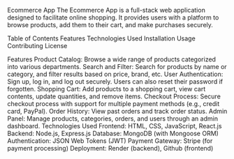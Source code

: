 Ecommerce App
The Ecommerce App is a full-stack web application designed to facilitate online shopping. It provides users with a platform to browse products, add them to their cart, and make purchases securely.

Table of Contents
Features
Technologies Used
Installation
Usage
Contributing
License


Features
Product Catalog: Browse a wide range of products categorized into various departments.
Search and Filter: Search for products by name or category, and filter results based on price, brand, etc.
User Authentication: Sign up, log in, and log out securely. Users can also reset their password if forgotten.
Shopping Cart: Add products to a shopping cart, view cart contents, update quantities, and remove items.
Checkout Process: Secure checkout process with support for multiple payment methods (e.g., credit card, PayPal).
Order History: View past orders and track order status.
Admin Panel: Manage products, categories, orders, and users through an admin dashboard.
Technologies Used
Frontend: HTML, CSS, JavaScript, React.js
Backend: Node.js, Express.js
Database: MongoDB (with Mongoose ORM)
Authentication: JSON Web Tokens (JWT)
Payment Gateway: Stripe (for payment processing)
Deployment: Render (backend), Github (frontend)

